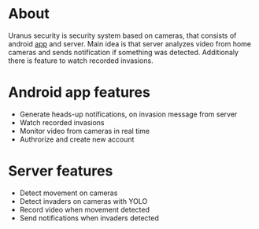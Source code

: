# About
Uranus security is security system based on cameras, that consists of android [app](https://github.com/GenryMacros/uranus-security-android-app) and server. Main idea is that server analyzes video from home cameras and sends notification if something was detected. Additionaly there is feature to watch recorded invasions.


# Android app features
* Generate heads-up notifications, on invasion message from server
* Watch recorded invasions
* Monitor video from cameras in real time
* Authrorize and create new account


# Server features
* Detect movement on cameras
* Detect invaders on cameras with YOLO
* Record video when movement detected
* Send notifications when invaders detected
